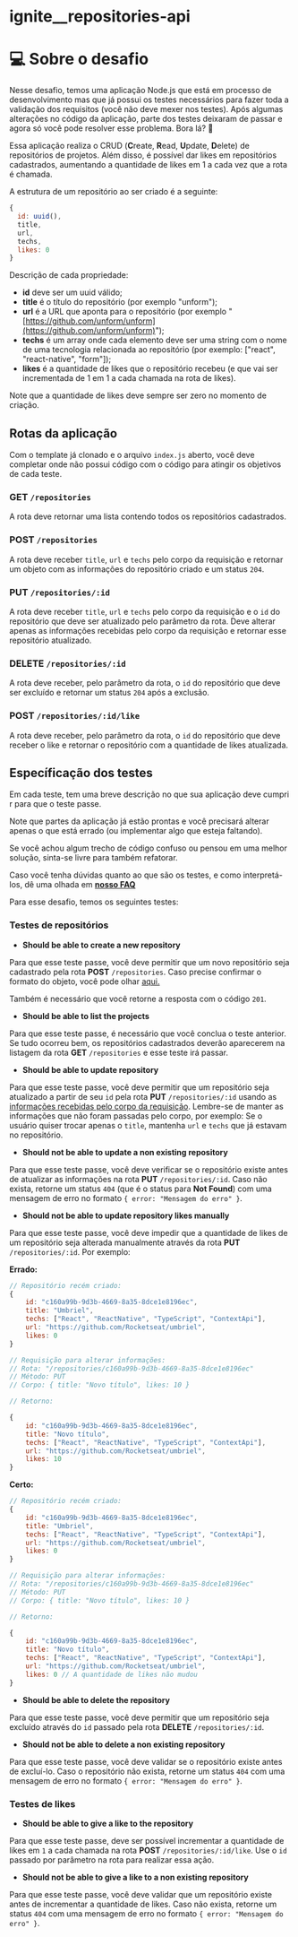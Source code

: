 # ignite__repositories-api

# 💻 Sobre o desafio

Nesse desafio, temos uma aplicação Node.js que está em processo de desenvolvimento mas que já possui os testes necessários para fazer toda a validação dos requisitos (você não deve mexer nos testes).
Após algumas alterações no código da aplicação, parte dos testes deixaram de passar e agora só você pode resolver esse problema. Bora lá? 🚀

Essa aplicação realiza o CRUD (**C**reate, **R**ead, **U**pdate, **D**elete) de repositórios de projetos. Além disso, é possível dar likes em repositórios cadastrados, aumentando a quantidade de likes em 1 a cada vez que a rota é chamada.

A estrutura de um repositório ao ser criado é a seguinte: 

```jsx
{
  id: uuid(),
  title,
  url,
  techs,
  likes: 0
}
```

Descrição de cada propriedade:

- **id** deve ser um uuid válido;
- **title** é o título do repositório (por exemplo "unform");
- **url** é a URL que aponta para o repositório (por exemplo "[https://github.com/unform/unform](https://github.com/unform/unform)");
- **techs** é um array onde cada elemento deve ser uma string com o nome de uma tecnologia relacionada ao repositório (por exemplo: ["react", "react-native", "form"]);
- **likes** é a quantidade de likes que o repositório recebeu (e que vai ser incrementada de 1 em 1 a cada chamada na rota de likes).

Note que a quantidade de likes deve sempre ser zero no momento de criação.

## Rotas da aplicação

Com o template já clonado e o arquivo `index.js` aberto, você deve completar onde não possui código com o código para atingir os objetivos de cada teste.

### GET `/repositories`

A rota deve retornar uma lista contendo todos os repositórios cadastrados.

### POST `/repositories`

A rota deve receber `title`, `url` e `techs` pelo corpo da requisição e retornar um objeto com as informações do repositório criado e um status `204`.

### PUT `/repositories/:id`

A rota deve receber `title`, `url` e `techs` pelo corpo da requisição e o `id` do repositório que deve ser atualizado pelo parâmetro da rota. Deve alterar apenas as informações recebidas pelo corpo da requisição e retornar esse repositório atualizado.

### DELETE `/repositories/:id`

A rota deve receber, pelo parâmetro da rota, o `id` do repositório que deve ser excluído e retornar um status `204` após a exclusão.

### POST `/repositories/:id/like`

A rota deve receber, pelo parâmetro da rota, o `id` do repositório que deve receber o like e retornar o repositório com a quantidade de likes atualizada.

## Específicação dos testes

Em cada teste, tem uma breve descrição no que sua aplicação deve cumprir para que o teste passe.

Note que partes da aplicação já estão prontas e você precisará alterar apenas o que está errado (ou implementar algo que esteja faltando). 

Se você achou algum trecho de código confuso ou pensou em uma melhor solução, sinta-se livre para também refatorar.

Caso você tenha dúvidas quanto ao que são os testes, e como interpretá-los, dê uma olhada em **[nosso FAQ](https://www.notion.so/FAQ-Desafios-ddd8fcdf2339436a816a0d9e45767664)**

Para esse desafio, temos os seguintes testes:

### Testes de repositórios

- **Should be able to create a new repository**

Para que esse teste passe, você deve permitir que um novo repositório seja cadastrado pela rota **POST** `/repositories`. Caso precise confirmar o formato do objeto, você pode olhar [aqui.](https://www.notion.so/Desafio-03-Corrigindo-o-c-digo-c15c8a2e212846039a367cc7b763c6dd) 

Também é necessário que você retorne a resposta com o código `201`.

- **Should be able to list the projects**

Para que esse teste passe, é necessário que você conclua o teste anterior. Se tudo ocorreu bem, os repositórios cadastrados deverão aparecerem na listagem da rota **GET** `/repositories` e esse teste irá passar.

- **Should be able to update repository**

Para que esse teste passe, você deve permitir que um repositório seja atualizado a partir de seu `id` pela rota **PUT** `/repositories/:id` usando as [informações recebidas pelo corpo da requisição](https://www.notion.so/Desafio-03-Corrigindo-o-c-digo-c15c8a2e212846039a367cc7b763c6dd). Lembre-se de manter as informações que não foram passadas pelo corpo, por exemplo:
Se o usuário quiser trocar apenas o `title`, mantenha `url` e `techs` que já estavam no repositório.

- **Should not be able to update a non existing repository**

Para que esse teste passe, você deve verificar se o repositório existe antes de atualizar as informações na rota **PUT** `/repositories/:id`. Caso não exista, retorne um status `404` (que é o status para **Not Found**) com uma mensagem de erro no formato `{ error: "Mensagem do erro" }`.

- **Should not be able to update repository likes manually**

Para que esse teste passe, você deve impedir que a quantidade de likes de um repositório seja alterada manualmente através da rota **PUT** `/repositories/:id`.
Por exemplo:

**Errado:**

```jsx
// Repositório recém criado:
{
	id: "c160a99b-9d3b-4669-8a35-8dce1e8196ec",
	title: "Umbriel",
	techs: ["React", "ReactNative", "TypeScript", "ContextApi"],
	url: "https://github.com/Rocketseat/umbriel",
	likes: 0
}

// Requisição para alterar informações: 
// Rota: "/repositories/c160a99b-9d3b-4669-8a35-8dce1e8196ec"
// Método: PUT
// Corpo: { title: "Novo título", likes: 10 }

// Retorno:

{
	id: "c160a99b-9d3b-4669-8a35-8dce1e8196ec",
	title: "Novo título",
	techs: ["React", "ReactNative", "TypeScript", "ContextApi"],
	url: "https://github.com/Rocketseat/umbriel",
	likes: 10
}
```

**Certo:**

```jsx
// Repositório recém criado:
{
	id: "c160a99b-9d3b-4669-8a35-8dce1e8196ec",
	title: "Umbriel",
	techs: ["React", "ReactNative", "TypeScript", "ContextApi"],
	url: "https://github.com/Rocketseat/umbriel",
	likes: 0
}

// Requisição para alterar informações: 
// Rota: "/repositories/c160a99b-9d3b-4669-8a35-8dce1e8196ec"
// Método: PUT
// Corpo: { title: "Novo título", likes: 10 }

// Retorno:

{
	id: "c160a99b-9d3b-4669-8a35-8dce1e8196ec",
	title: "Novo título",
	techs: ["React", "ReactNative", "TypeScript", "ContextApi"],
	url: "https://github.com/Rocketseat/umbriel",
	likes: 0 // A quantidade de likes não mudou
}
```

- **Should be able to delete the repository**

Para que esse teste passe, você deve permitir que um repositório seja excluído através do `id` passado pela rota **DELETE** `/repositories/:id`.

- **Should not be able to delete a non existing repository**

Para que esse teste passe, você deve validar se o repositório existe antes de excluí-lo. Caso o repositório não exista, retorne um status `404` com uma mensagem de erro no formato `{ error: "Mensagem do erro" }`.

### Testes de likes

- **Should be able to give a like to the repository**

Para que esse teste passe, deve ser possível incrementar a quantidade de likes em `1` a cada chamada na rota **POST** `/repositories/:id/like`. Use o `id` passado por parâmetro na rota para realizar essa ação.

- **Should not be able to give a like to a non existing repository**

Para que esse teste passe, você deve validar que um repositório existe antes de incrementar a quantidade de likes. Caso não exista, retorne um status `404` com uma mensagem de erro no formato `{ error: "Mensagem do erro" }`.
